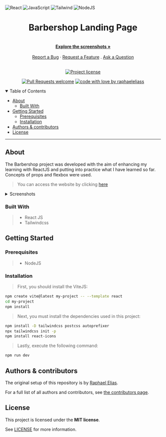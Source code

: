 ![React](https://img.shields.io/badge/React-20232A?style=for-the-badge&logo=react&logoColor=61DAFB)
![JavaScript](https://img.shields.io/badge/JavaScript-F7DF1E?style=for-the-badge&logo=javascript&logoColor=black)
![Tailwind](https://img.shields.io/badge/tailwindcss-%2338B2AC.svg?style=for-the-badge&logo=tailwind-css&logoColor=white)
![NodeJS](https://img.shields.io/badge/node.js-6DA55F?style=for-the-badge&logo=node.js&logoColor=white)

<div align="center">

# Barbershop Landing Page

  <br />
  <a href="#about"><strong>Explore the screenshots »</strong></a>
  <br />
  <br />
  <a href="https://github.com/raphaeleliass/Barbershop-React/issues/new?assignees=&labels=bug&template=01_BUG_REPORT.md&title=bug%3A+">Report a Bug</a>
  ·
  <a href="https://github.com/raphaeleliass/Barbershop-React/issues/new?assignees=&labels=enhancement&template=02_FEATURE_REQUEST.md&title=feat%3A+">Request a Feature</a>
  .
  <a href="https://github.com/raphaeleliass/Barbershop-React/issues/new?assignees=&labels=question&template=04_SUPPORT_QUESTION.md&title=support%3A+">Ask a Question</a>
</div>

<div align="center">
<br />

[![Project license](https://img.shields.io/github/license/raphaeleliass/Barbershop-React.svg?style=flat-square)](LICENSE)

[![Pull Requests welcome](https://img.shields.io/badge/PRs-welcome-ff69b4.svg?style=flat-square)](https://github.com/raphaeleliass/Barbershop-React/issues?q=is%3Aissue+is%3Aopen+label%3A%22help+wanted%22)
[![code with love by raphaeleliass](https://img.shields.io/badge/%3C%2F%3E%20with%20%E2%99%A5%20by-raphaeleliass-ff1414.svg?style=flat-square)](https://github.com/raphaeleliass)

</div>

<details open="open">
<summary>Table of Contents</summary>

- [About](#about)
  - [Built With](#built-with)
- [Getting Started](#getting-started)
  - [Prerequisites](#prerequisites)
  - [Installation](#installation)
- [Authors & contributors](#authors--contributors)
- [License](#license)

</details>

---

## About

The Barbershop project was developed with the aim of enhancing my learning with ReactJS and putting into practice what I have learned so far. Concepts of props and flexbox were used.

> You can access the website by clicking [here](https://raphaelelias-barbershop.vercel.app)

<details>
<summary>Screenshots</summary>

<br>

<div align='center'>

### Desktop

  <img src="docs/screenshots/desktop-preview.png" title="Home Page" width="100%">
  
  ### Mobile
  <img src="docs/screenshots/mobile-preview.png" title="Home Page" width="50%">
</div>

</details>

### Built With

> - React JS
>   <br/>
> - Tailwindcss

## Getting Started

### Prerequisites

> - NodeJS

### Installation

> First, you should install the ViteJS:

```bash
npm create vite@latest my-project -- --template react
cd my-project
npm install
```

> Next, you must install the dependencies used in this project:

```bash
npm install -D tailwindcss postcss autoprefixer
npx tailwindcss init -p
npm install react-icons
```

> Lastly, execute the following command:

```bash
npm run dev
```

## Authors & contributors

The original setup of this repository is by [Raphael Elias](https://github.com/raphaeleliass).

For a full list of all authors and contributors, see [the contributors page](https://github.com/raphaeleliass/Barbershop-React/contributors).

## License

This project is licensed under the **MIT license**.

See [LICENSE](LICENSE) for more information.

